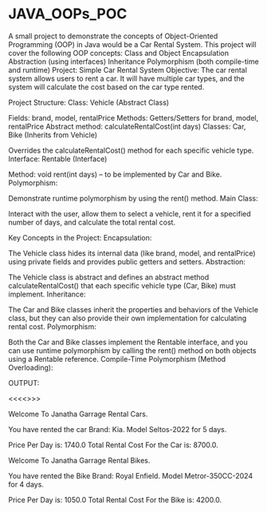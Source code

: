# JAVA_OOPs_POC
A  small project to demonstrate the concepts of Object-Oriented Programming (OOP) in Java would be a Car Rental System. This project will cover the following OOP concepts:  Class and Object Encapsulation Abstraction (using interfaces) Inheritance Polymorphism (both compile-time and runtime)
Project: Simple Car Rental System
Objective:
The car rental system allows users to rent a car. It will have multiple car types, and the system will calculate the cost based on the car type rented.

Project Structure:
Class: Vehicle (Abstract Class)

Fields: brand, model, rentalPrice
Methods: Getters/Setters for brand, model, rentalPrice
Abstract method: calculateRentalCost(int days)
Classes: Car, Bike (Inherits from Vehicle)

Overrides the calculateRentalCost() method for each specific vehicle type.
Interface: Rentable (Interface)

Method: void rent(int days) – to be implemented by Car and Bike.
Polymorphism:

Demonstrate runtime polymorphism by using the rent() method.
Main Class:

Interact with the user, allow them to select a vehicle, rent it for a specified number of days, and calculate the total rental cost.


Key Concepts in the Project:
Encapsulation:

The Vehicle class hides its internal data (like brand, model, and rentalPrice) using private fields and provides public getters and setters.
Abstraction:

The Vehicle class is abstract and defines an abstract method calculateRentalCost() that each specific vehicle type (Car, Bike) must implement.
Inheritance:

The Car and Bike classes inherit the properties and behaviors of the Vehicle class, but they can also provide their own implementation for calculating rental cost.
Polymorphism:

Both the Car and Bike classes implement the Rentable interface, and you can use runtime polymorphism by calling the rent() method on both objects using a Rentable reference.
Compile-Time Polymorphism (Method Overloading):


OUTPUT:

<<<<<Welcome To Janatha Garrage>>>>

Welcome To Janatha Garrage Rental Cars.

You have rented the car Brand: Kia.
Model Seltos-2022 for 5 days.

Price Per Day is: 1740.0
Total Rental Cost For the Car is: 8700.0.

Welcome To Janatha Garrage Rental Bikes.

You have rented the Bike Brand: Royal Enfield.
Model Metror-350CC-2024 for 4 days.

Price Per Day is: 1050.0
Total Rental Cost For the Bike is: 4200.0.
